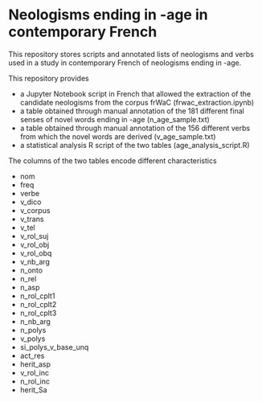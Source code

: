 # Neologisms ending in -age in contemporary French
This repository stores scripts and annotated lists of neologisms and verbs used in a study in contemporary French of neologisms ending in -age.

This repository provides
- a Jupyter Notebook script in French that allowed the extraction of the candidate neologisms from the corpus frWaC (frwac_extraction.ipynb)
- a table obtained through manual annotation of the 181 different final senses of novel words ending in -age (n_age_sample.txt)
- a table obtained through manual annotation of the 156 different verbs from which the novel words are derived (v_age_sample.txt)
- a statistical analysis R script of the two tables (age_analysis_script.R)

The columns of the two tables encode different characteristics
- nom
- freq
- verbe
- v_dico
- v_corpus
- v_trans
- v_tel
- v_rol_suj
- v_rol_obj
- v_rol_obq
- v_nb_arg
- n_onto
- n_rel
- n_asp
- n_rol_cplt1
- n_rol_cplt2
- n_rol_cplt3
- n_nb_arg
- n_polys
- v_polys
- si_polys_v_base_unq
- act_res
- herit_asp
- v_rol_inc
- n_rol_inc
- herit_Sa

